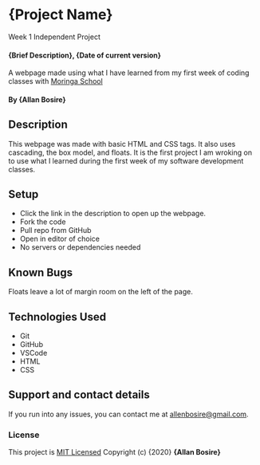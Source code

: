# {Project Name}
Week 1 Independent Project
#### {Brief Description}, {Date of current version}
A webpage made using what I have learned from my first week of coding classes with [Moringa School](https://moringaschool.com/)
#### By **{Allan Bosire}**
## Description
This webpage was made with basic HTML and CSS tags. It also uses cascading, the box model, and floats. It is the first project I am wroking on to use what I learned during the first week of my software development classes. 
## Setup
* Click the link in the description to open up the webpage.
* Fork the code
* Pull repo from GitHub 
* Open in editor of choice
* No servers or dependencies needed
## Known Bugs
Floats leave a lot of margin room on the left of the page.
## Technologies Used
* Git
* GitHub
* VSCode
* HTML
* CSS
## Support and contact details
If you run into any issues, you can contact me at allenbosire@gmail.com. 
### License
This project is [MIT Licensed](https://github.com/iAllan/week-1-ip/blob/gh-pages/LICENSE.txt)
Copyright (c) {2020} **{Allan Bosire}**